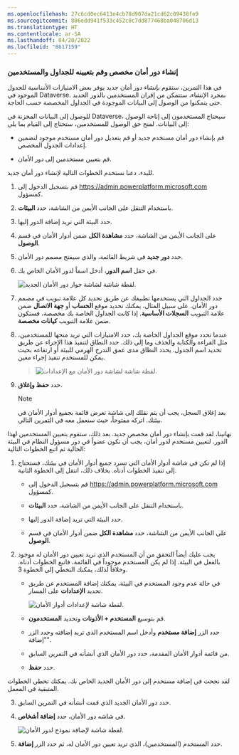```yaml
---
ms.openlocfilehash: 27c6cd0ec6413e4cb78d907da21cd62c09438fe9
ms.sourcegitcommit: 806edd941f533c452c0c7dd877468ba048706d13
ms.translationtype: HT
ms.contentlocale: ar-SA
ms.lasthandoff: 04/20/2022
ms.locfileid: "8617159"
---
```

### <a name="create-a-custom-security-role-and-assign-to-tables-and-users"></a>إنشاء دور أمان مخصص وقم بتعيينه للجداول والمستخدمين

في هذا التمرين، ستقوم بإنشاء دور أمان جديد يوفر بعض الامتيازات الأساسية للجدول الموجود في Dataverse. بمجرد الإنشاء، ستتمكن من إقران المستخدمين بالدور الجديد حتى يتمكنوا من الوصول إلى البيانات الموجودة في الجداول المخصصة حسب الحاجة.

للوصول إلى البيانات المخزنة في Dataverse، سيحتاج المستخدمون إلى إتاحة الوصول إلى البيانات. لمنح حق الوصول للمستخدمين، ستحتاج إلى القيام بما يلي:

-   قم بإنشاء دور أمان مستخدم جديد أو قم بتعديل دور أمان مستخدم موجود لتضمين إعدادات الجدول المخصص.

-   قم بتعيين مستخدمين إلى دور الأمان.

للبدء، دعنا نستخدم الخطوات التالية لإنشاء دور أمان جديد.

1.  قم بتسجيل الدخول إلى <https://admin.powerplatform.microsoft.com> كمسؤول.

2.  باستخدام التنقل على الجانب الأيمن من الشاشة، حدد **البيئات**.

3.  حدد البيئة التي تريد إضافة الدور إليها.

4.  على الجانب الأيمن من الشاشة، حدد **مشاهدة الكل** ضمن أدوار الأمان في قسم **الوصول**.

5.  حدد **دور جديد** في شريط القائمة، والذي سيفتح مصمم دور الأمان.

6.  في حقل **اسم الدور**، أدخل اسماً لدور الأمان الخاص بك.

    ![لقطة شاشة لشاشة حوار دور الأمان الجديد.](../media/new-security-role.png)

7.  حدد الجداول التي يستخدمها تطبيقك عن طريق تحديد كل علامة تبويب في مصمم دور الأمان. على سبيل المثال، يمكنك تحديد موقع **الحساب** أو **جهة الاتصال** ضمن علامة التبويب **السجلات الأساسية**. إذا كانت الجداول الخاصة بك مخصصة، فستكون ضمن علامة التبويب **كيانات مخصصة**.

8.  عندما تحدد موقع الجداول الخاصة بك، حدد الامتيازات التي تريد منحها للمستخدمين، مثل القراءة والكتابة والحذف وما إلى ذلك. حدد النطاق لتنفيذ هذا الإجراء عن طريق تحديد اسم الجدول. يحدد النطاق مدى عمق التدرج الهرمي للبيئة أو ارتفاعه بحيث يمكن للمستخدم تنفيذ إجراء معين.

    > ![لقطة شاشة لشاشة دور الأمان مع الإعدادات.](../media/new-security-role.png)

1.  حدد **حفظ وإغلاق**.

    > [!NOTE] 
    > بعد إغلاق السجل، يجب أن يتم نقلك إلى شاشة تعرض قائمة بجميع أدوار الأمان في بيئتك. اتركه مفتوحاً، حيث سنعمل معه في التمرين التالي.

تهانينا، لقد قمت بإنشاء دور أمان مخصص جديد. بعد ذلك، ستقوم بتعيين المستخدمين لهذا الدور. لتعيين مستخدم لدور أمان، يجب أن تكون عضواً في دور مسؤول النظام في البيئة الحالية ثم اتبع الخطوات التالية:

1.  إذا لم تكن في شاشة أدوار الأمان التي تسرد جميع أدوار الأمان في بيئتك، فستحتاج إلى تنفيذ الخطوات أدناه. بخلاف ذلك، انتقل إلى الخطوة الثانية.

    -   قم بتسجيل الدخول إلى <https://admin.powerplatform.microsoft.com> كمسؤول.

    -   باستخدام التنقل على الجانب الأيمن من الشاشة، حدد **البيئات**.

    -   حدد البيئة التي تريد إضافة الدور إليها.

    -   على الجانب الأيمن من الشاشة، حدد **مشاهدة الكل** ضمن أدوار الأمان في قسم **الوصول**.

2.  يجب عليك أيضاً التحقق من أن المستخدم الذي تريد تعيين دور الأمان له موجود بالفعل في البيئة. إذا لم يكن المستخدم موجوداً في القائمة، فاتبع الخطوات أدناه. وخلافاً لذلك، يمكنك التخطي إلى الخطوة 3.

    -   في حالة عدم وجود المستخدم في البيئة، يمكنك إضافة المستخدم عن طريق تحديد **الإعدادات** على المسار.

        ![لقطة شاشة لإعدادات أدوار الأمان.](../media/security-roles-settings.png)

    -   قم بتوسيع **المستخدم + الأذونات** وتحديد **المستخدمون**.

    -   حدد الزر **إضافة مستخدم** وأدخل اسم المستخدم الذي تريد إضافته وحدد الزر "إضافة".

    -   من قائمة أدوار الأمان المقدمة، حدد دور الأمان الذي أنشأته في التمرين السابق.

    -   حدد **حفظ**.

لقد نجحت في إضافة مستخدم إلى دور الأمان الجديد الخاص بك. يمكنك تخطي الخطوات المتبقية في المعمل.

3.  حدد دور الأمان الجديد الذي قمت أنشأته في التمرين السابق.

1.  في شاشه دور الأمان، حدد **إضافة أشخاص**.

    ![لقطة شاشة لإضافة نموذج لدور الأمان.](../media/sample-security-role.png)

1.  حدد المستخدم (المستخدمين)، الذي تريد تعيين دور الأمان له، ثم حدد الزر **إضافة**.
